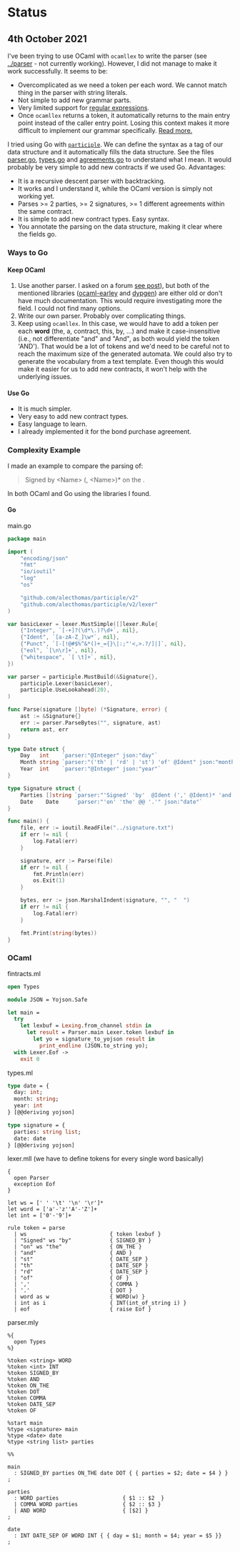 # Status

## 4th October 2021

I've been trying to use OCaml with `ocamllex` to write the parser (see [../parser](../parser) - not currently working). However, I did not manage to make it work successfully. It seems to be:

- Overcomplicated as we need a token per each word. We cannot match thing in the parser with string literals.
- Not simple to add new grammar parts.
- Very limited support for [regular expressions](https://ocaml.org/manual/lexyacc.html#ss:ocamllex-regexp).
- Once `ocamllex` returns a token, it automatically returns to the main entry point instead of the caller entry point. Losing this context makes it more difficult to implement our grammar specifically. [Read more.](https://medium.com/@huund/recipes-for-ocamllex-bb4efa0afe53)

I tried using Go with [`participle`](https://github.com/alecthomas/participle). We can define the syntax as a tag of our data structure and it automatically fills the data structure. See the files [parser.go](../parser-go/parser.go),  [types.go](../parser-go/types.go) and  [agreements.go](../parser-go/agreements.go) to understand what I mean. It would probably be very simple to add new contracts if we used Go. Advantages:

- It is a recursive descent parser with backtracking.
- It works and I understand it, while the OCaml version is simply not working yet.
- Parses >= 2 parties, >= 2 signatures, >= 1 different agreements within the same contract.
- It is simple to add new contract types. Easy syntax.
- You annotate the parsing on the data structure, making it clear where the fields go.

### Ways to Go

#### Keep OCaml

1. Use another parser. I asked on a forum [see post](https://discuss.ocaml.org/t/define-literals-on-parser-using-ocamlyacc-menhir/8541)), but both of the mentioned libraries ([ocaml-earley](https://github.com/rlepigre/ocaml-earley) and [dypgen](http://dypgen.free.fr/)) are either old or don't have much documentation. This would require investigating more the field. I could not find many options.
2. Write our own parser. Probably over complicating things.
3. Keep using `ocamllex`. In this case, we would have to add a token per each **word** (the, a, contract, this, by, ...) and make it case-insensitive (i.e., not differentiate "and" and "And", as both would yield the token 'AND'). That would be a lot of tokens and we'd need to be careful not to reach the maximum size of the generated automata. We could also try to generate the vocabulary from a text template. Even though this would make it easier for us to add new contracts, it won't help with the underlying issues.

#### Use Go

- It is much simpler.
- Very easy to add new contract types.
- Easy language to learn.
- I already implemented it for the bond purchase agreement.

### Complexity Example

I made an example to compare the parsing of:

> Signed by \<Name\> (, \<Name\>)* on the <Date>.

In both OCaml and Go using the libraries I found.

#### Go

main.go

```go
package main

import (
	"encoding/json"
	"fmt"
	"io/ioutil"
	"log"
	"os"

	"github.com/alecthomas/participle/v2"
	"github.com/alecthomas/participle/v2/lexer"
)

var basicLexer = lexer.MustSimple([]lexer.Rule{
	{"Integer", `[-+]?(\d*\.)?\d+`, nil},
	{"Ident", `[a-zA-Z_]\w*`, nil},
	{"Punct", `[-[!@#$%^&*()+_={}\|:;"'<,>.?/]|]`, nil},
	{"eol", `[\n\r]+`, nil},
	{"whitespace", `[ \t]+`, nil},
})

var parser = participle.MustBuild(&Signature{},
	participle.Lexer(basicLexer),
	participle.UseLookahead(20),
)

func Parse(signature []byte) (*Signature, error) {
	ast := &Signature{}
	err := parser.ParseBytes("", signature, ast)
	return ast, err
}

type Date struct {
	Day   int    `parser:"@Integer" json:"day"`
	Month string `parser:"('th' | 'rd' | 'st') 'of' @Ident" json:"month"`
	Year  int    `parser:"@Integer" json:"year"`
}

type Signature struct {
	Parties []string `parser:"'Signed' 'by'  @Ident (',' @Ident)* 'and' @Ident" json:"parties"`
	Date    Date     `parser:"'on' 'the' @@ '.'" json:"date"`
}

func main() {
	file, err := ioutil.ReadFile("../signature.txt")
	if err != nil {
		log.Fatal(err)
	}

	signature, err := Parse(file)
	if err != nil {
		fmt.Println(err)
		os.Exit(1)
	}

	bytes, err := json.MarshalIndent(signature, "", "  ")
	if err != nil {
		log.Fatal(err)
	}

	fmt.Print(string(bytes))
}
```

### OCaml

fintracts.ml

```ocaml
open Types

module JSON = Yojson.Safe

let main =
  try
    let lexbuf = Lexing.from_channel stdin in
      let result = Parser.main Lexer.token lexbuf in
        let yo = signature_to_yojson result in
          print_endline (JSON.to_string yo);
  with Lexer.Eof ->
    exit 0
```

types.ml

```ocaml
type date = {
  day: int;
  month: string;
  year: int
} [@@deriving yojson]

type signature = {
  parties: string list;
  date: date
} [@@deriving yojson]
```

lexer.mll (we have to define tokens for every single word basically)

```
{
  open Parser
  exception Eof
}

let ws = [' ' '\t' '\n' '\r']*
let word = ['a'-'z''A'-'Z']+
let int = ['0'-'9']+

rule token = parse
  | ws                          { token lexbuf }
  | "Signed" ws "by"            { SIGNED_BY }
  | "on" ws "the"               { ON_THE }
  | "and"                       { AND }
  | "st"                        { DATE_SEP }
  | "th"                        { DATE_SEP }
  | "rd"                        { DATE_SEP }
  | "of"                        { OF }
  | ','                         { COMMA }
  | '.'                         { DOT }
  | word as w                   { WORD(w) }
  | int as i                    { INT(int_of_string i) }
  | eof                         { raise Eof }
```

parser.mly

```
%{
  open Types
%}

%token <string> WORD
%token <int> INT
%token SIGNED_BY
%token AND
%token ON_THE
%token DOT
%token COMMA
%token DATE_SEP
%token OF

%start main
%type <signature> main
%type <date> date
%type <string list> parties

%%

main
  : SIGNED_BY parties ON_THE date DOT { { parties = $2; date = $4 } }
;

parties
  : WORD parties                    { $1 :: $2  }
  | COMMA WORD parties              { $2 :: $3 }
  | AND WORD                        { [$2] }
;

date
  : INT DATE_SEP OF WORD INT { { day = $1; month = $4; year = $5 }}
;
```
